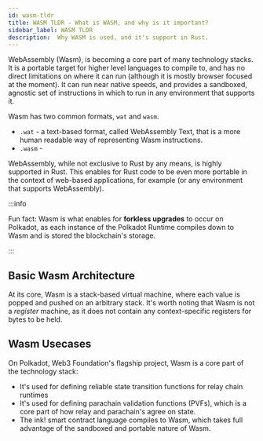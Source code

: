 ```yaml
---
id: wasm-tldr
title: WASM TLDR - What is WASM, and why is it important?
sidebar_label: WASM TLDR
description:  Why WASM is used, and it's support in Rust.
---
```


WebAssembly (Wasm), is becoming a core part of many technology stacks.  It is a portable target for higher level languages to compile to, and has no direct limitations on where it can run (although it is mostly browser focused at the moment).  It can run near native speeds, and provides a sandboxed, agnostic set of instructions in which to run in any environment that supports it.

Wasm has two common formats, `wat` and `wasm`.  

- `.wat` - a text-based format, called WebAssembly Text, that is a more human readable way of representing Wasm instructions.
- `.wasm` - 

WebAssembly, while not exclusive to Rust by any means, is highly supported in Rust.  This enables for Rust code to be even more portable in the context of web-based applications, for example (or any environment that supports WebAssembly).

:::info 

Fun fact: Wasm is what enables for **forkless upgrades** to occur on Polkadot, as each instance of the Polkadot Runtime compiles down to Wasm and is stored the blockchain's storage.

:::

## Basic Wasm Architecture

At its core, Wasm is a stack-based virtual machine, where each value is popped and pushed on an arbitrary stack. It's worth noting that Wasm is not a *register* machine, as it does not contain any context-specific registers for bytes to be held.

## Wasm Usecases

On Polkadot, Web3 Foundation's flagship project, Wasm is a core part of the technology stack:

- It's used for defining reliable state transition functions for relay chain runtimes
- It's used for defining parachain validation functions (PVFs), which is a core part of how relay and parachain's agree on state.
- The ink! smart contract language compiles to Wasm, which takes full advantage of the sandboxed and portable nature of Wasm.


